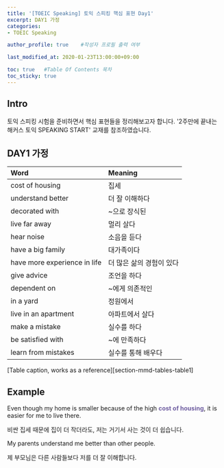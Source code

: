 ```yaml
---
title: '[TOEIC Speaking] 토익 스피킹 핵심 표현 Day1' 
excerpt: DAY1 가정
categories:
- TOEIC Speaking

author_profile: true    #작성자 프로필 출력 여부

last_modified_at: 2020-01-23T13:00:00+09:00

toc: true   #Table Of Contents 목차 
toc_sticky: true
---
```


## Intro
토익 스피킹 시험을 준비하면서 핵심 표현들을 정리해보고자 합니다. '2주만에 끝내는 해커스 토익 SPEAKING START' 교재를 참조하였습니다. 

## DAY1 가정

|          Word          |         Meaning        |
| :--------------------- | :--------------------- | 
| cost of housing        | 집세                   |  
| understand better      | 더 잘 이해하다         |  
| decorated with         | ~으로 장식된           |  
| live far away          | 멀리 살다              |  
| hear noise             | 소음을 듣다            |  
| have a big family      | 대가족이다             |  
| have more experience in life   | 더 많은 삶의 경험이 있다   |
| give advice            | 조언을 하다            |
| dependent on           | ~에게 의존적인         |  
| in a yard              | 정원에서               |  
| live in an apartment   | 아파트에서 살다        |  
| make a mistake         | 실수를 하다            |  
| be satisfied with      | ~에 만족하다           |
| learn from mistakes    | 실수를 통해 배우다     |  
[Table caption, works as a reference][section-mmd-tables-table1]


## Example

Even though my home is smaller because of the high <span style="color: #705fa1">__cost of housing__</span>, it is easier for me to live there.

비싼 집세 때문에 집이 더 작더라도, 저는 거기서 사는 것이 더 쉽습니다.


My parents understand me better than other people.

제 부모님은 다른 사람들보다 저를 더 잘 이해합니다.

